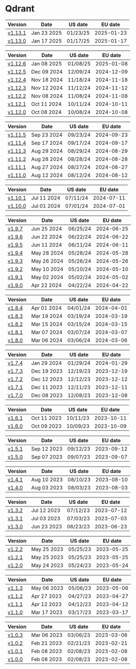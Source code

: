 # Qdrant
| Version | Date | US date | EU date |
| ------- | ---- | ------- | ------- |
| [v1.13.1](qdrant-v1.13.md#release-v1131) | Jan 23 2025 | 01/23/25 | 2025-01-23 |
| [v1.13.0](qdrant-v1.13.md#release-v1130) | Jan 17 2025 | 01/17/25 | 2025-01-17 |





| Version | Date | US date | EU date |
| ------- | ---- | ------- | ------- |
| [v1.12.6](qdrant-v1.12.md#release-v1126) | Jan 08 2025 | 01/08/25 | 2025-01-08 |
| [v1.12.5](qdrant-v1.12.md#release-v1125) | Dec 09 2024 | 12/09/24 | 2024-12-09 |
| [v1.12.4](qdrant-v1.12.md#release-v1124) | Nov 18 2024 | 11/18/24 | 2024-11-18 |
| [v1.12.3](qdrant-v1.12.md#release-v1123) | Nov 12 2024 | 11/12/24 | 2024-11-12 |
| [v1.12.2](qdrant-v1.12.md#release-v1122) | Nov 08 2024 | 11/08/24 | 2024-11-08 |
| [v1.12.1](qdrant-v1.12.md#release-v1121) | Oct 11 2024 | 10/11/24 | 2024-10-11 |
| [v1.12.0](qdrant-v1.12.md#release-v1120) | Oct 08 2024 | 10/08/24 | 2024-10-08 |





| Version | Date | US date | EU date |
| ------- | ---- | ------- | ------- |
| [v1.11.5](qdrant-v1.11.md#release-v1115) | Sep 23 2024 | 09/23/24 | 2024-09-23 |
| [v1.11.4](qdrant-v1.11.md#release-v1114) | Sep 17 2024 | 09/17/24 | 2024-09-17 |
| [v1.11.3](qdrant-v1.11.md#release-v1113) | Aug 29 2024 | 08/29/24 | 2024-08-29 |
| [v1.11.2](qdrant-v1.11.md#release-v1112) | Aug 28 2024 | 08/28/24 | 2024-08-28 |
| [v1.11.1](qdrant-v1.11.md#release-v1111) | Aug 27 2024 | 08/27/24 | 2024-08-27 |
| [v1.11.0](qdrant-v1.11.md#release-v1110) | Aug 12 2024 | 08/12/24 | 2024-08-12 |





| Version | Date | US date | EU date |
| ------- | ---- | ------- | ------- |
| [v1.10.1](qdrant-v1.10.md#release-v1101) | Jul 11 2024 | 07/11/24 | 2024-07-11 |
| [v1.10.0](qdrant-v1.10.md#release-v1100) | Jul 01 2024 | 07/01/24 | 2024-07-01 |





| Version | Date | US date | EU date |
| ------- | ---- | ------- | ------- |
| [v1.9.7](qdrant-v1.9.md#release-v197) | Jun 25 2024 | 06/25/24 | 2024-06-25 |
| [v1.9.6](qdrant-v1.9.md#release-v196) | Jun 22 2024 | 06/22/24 | 2024-06-22 |
| [v1.9.5](qdrant-v1.9.md#release-v195) | Jun 11 2024 | 06/11/24 | 2024-06-11 |
| [v1.9.4](qdrant-v1.9.md#release-v194) | May 28 2024 | 05/28/24 | 2024-05-28 |
| [v1.9.3](qdrant-v1.9.md#release-v193) | May 26 2024 | 05/26/24 | 2024-05-26 |
| [v1.9.2](qdrant-v1.9.md#release-v192) | May 10 2024 | 05/10/24 | 2024-05-10 |
| [v1.9.1](qdrant-v1.9.md#release-v191) | May 02 2024 | 05/02/24 | 2024-05-02 |
| [v1.9.0](qdrant-v1.9.md#release-v190) | Apr 22 2024 | 04/22/24 | 2024-04-22 |





| Version | Date | US date | EU date |
| ------- | ---- | ------- | ------- |
| [v1.8.4](qdrant-v1.8.md#release-v184) | Apr 01 2024 | 04/01/24 | 2024-04-01 |
| [v1.8.3](qdrant-v1.8.md#release-v183) | Mar 19 2024 | 03/19/24 | 2024-03-19 |
| [v1.8.2](qdrant-v1.8.md#release-v182) | Mar 15 2024 | 03/15/24 | 2024-03-15 |
| [v1.8.1](qdrant-v1.8.md#release-v181) | Mar 07 2024 | 03/07/24 | 2024-03-07 |
| [v1.8.0](qdrant-v1.8.md#release-v180) | Mar 06 2024 | 03/06/24 | 2024-03-06 |





| Version | Date | US date | EU date |
| ------- | ---- | ------- | ------- |
| [v1.7.4](qdrant-v1.7.md#release-v174) | Jan 29 2024 | 01/29/24 | 2024-01-29 |
| [v1.7.3](qdrant-v1.7.md#release-v173) | Dec 19 2023 | 12/19/23 | 2023-12-19 |
| [v1.7.2](qdrant-v1.7.md#release-v172) | Dec 12 2023 | 12/12/23 | 2023-12-12 |
| [v1.7.1](qdrant-v1.7.md#release-v171) | Dec 11 2023 | 12/11/23 | 2023-12-11 |
| [v1.7.0](qdrant-v1.7.md#release-v170) | Dec 08 2023 | 12/08/23 | 2023-12-08 |





| Version | Date | US date | EU date |
| ------- | ---- | ------- | ------- |
| [v1.6.1](qdrant-v1.6.md#release-v161) | Oct 11 2023 | 10/11/23 | 2023-10-11 |
| [v1.6.0](qdrant-v1.6.md#release-v160) | Oct 09 2023 | 10/09/23 | 2023-10-09 |





| Version | Date | US date | EU date |
| ------- | ---- | ------- | ------- |
| [v1.5.1](qdrant-v1.5.md#release-v151) | Sep 12 2023 | 09/12/23 | 2023-09-12 |
| [v1.5.0](qdrant-v1.5.md#release-v150) | Sep 07 2023 | 09/07/23 | 2023-09-07 |





| Version | Date | US date | EU date |
| ------- | ---- | ------- | ------- |
| [v1.4.1](qdrant-v1.4.md#release-v141) | Aug 10 2023 | 08/10/23 | 2023-08-10 |
| [v1.4.0](qdrant-v1.4.md#release-v140) | Aug 03 2023 | 08/03/23 | 2023-08-03 |





| Version | Date | US date | EU date |
| ------- | ---- | ------- | ------- |
| [v1.3.2](qdrant-v1.3.md#release-v132) | Jul 12 2023 | 07/12/23 | 2023-07-12 |
| [v1.3.1](qdrant-v1.3.md#release-v131) | Jul 03 2023 | 07/03/23 | 2023-07-03 |
| [v1.3.0](qdrant-v1.3.md#release-v130) | Jun 23 2023 | 06/23/23 | 2023-06-23 |





| Version | Date | US date | EU date |
| ------- | ---- | ------- | ------- |
| [v1.2.2](qdrant-v1.2.md#release-v122) | May 25 2023 | 05/25/23 | 2023-05-25 |
| [v1.2.1](qdrant-v1.2.md#release-v121) | May 25 2023 | 05/25/23 | 2023-05-25 |
| [v1.2.0](qdrant-v1.2.md#release-v120) | May 24 2023 | 05/24/23 | 2023-05-24 |





| Version | Date | US date | EU date |
| ------- | ---- | ------- | ------- |
| [v1.1.3](qdrant-v1.1.md#release-v113) | May 06 2023 | 05/06/23 | 2023-05-06 |
| [v1.1.2](qdrant-v1.1.md#release-v112) | Apr 27 2023 | 04/27/23 | 2023-04-27 |
| [v1.1.1](qdrant-v1.1.md#release-v111) | Apr 12 2023 | 04/12/23 | 2023-04-12 |
| [v1.1.0](qdrant-v1.1.md#release-v110) | Mar 17 2023 | 03/17/23 | 2023-03-17 |





| Version | Date | US date | EU date |
| ------- | ---- | ------- | ------- |
| [v1.0.3](qdrant-v1.0.md#release-v103) | Mar 06 2023 | 03/06/23 | 2023-03-06 |
| [v1.0.2](qdrant-v1.0.md#release-v102) | Feb 21 2023 | 02/21/23 | 2023-02-21 |
| [v1.0.1](qdrant-v1.0.md#release-v101) | Feb 08 2023 | 02/08/23 | 2023-02-08 |
| [v1.0.0](qdrant-v1.0.md#release-v100) | Feb 08 2023 | 02/08/23 | 2023-02-08 |





